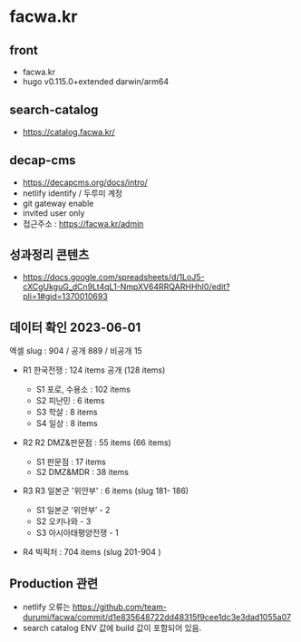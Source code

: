 # facwa.kr

## front
- facwa.kr
- hugo v0.115.0+extended darwin/arm64 

## search-catalog
- https://catalog.facwa.kr/

## decap-cms
- https://decapcms.org/docs/intro/
- netlify identify / 두루미 계정
- git gateway enable
- invited user only
- 접근주소 : https://facwa.kr/admin

## 성과정리 콘텐츠

- https://docs.google.com/spreadsheets/d/1LoJ5-cXCgUkguG_dCn9Lt4qL1-NmpXV64RRQARHHhI0/edit?pli=1#gid=1370010693


## 데이터 확인 2023-06-01

엑셀 slug : 904 / 공개 889 / 비공개 15

- R1 한국전쟁 : 124 items 공개 (128 items)
  - S1 포로, 수용소 : 102 items
  - S2 피난민 : 6 items 
  - S3 학살 : 8 items
  - S4 일상 : 8 items

- R2 R2 DMZ&판문점 : 55 items (66 items)
  - S1 판문점 : 17 items
  - S2 DMZ&MDR : 38 items

- R3 R3 일본군 '위안부' : 6 items (slug 181- 186)
  - S1 일본군 ‘위안부’ - 2
  - S2 오키나와 - 3
  - S3 아시아태평양전쟁 - 1

- R4 빅픽처 : 704 items (slug 201-904 )

## Production 관련
- netlify 오류는 https://github.com/team-durumi/facwa/commit/d1e835648722dd48315f9cee1dc3e3dad1055a07
- search catalog ENV 값에 build 값이 포함되어 있음.